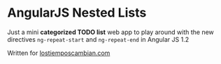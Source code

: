 AngularJS Nested Lists
====================

Just a mini **categorized TODO list** web app to play around with the new directives ```ng-repeat-start``` and ```ng-repeat-end``` in Angular JS 1.2

Written for [lostiemposcambian.com](http://www.lostiemposcambian.com/blog/)
